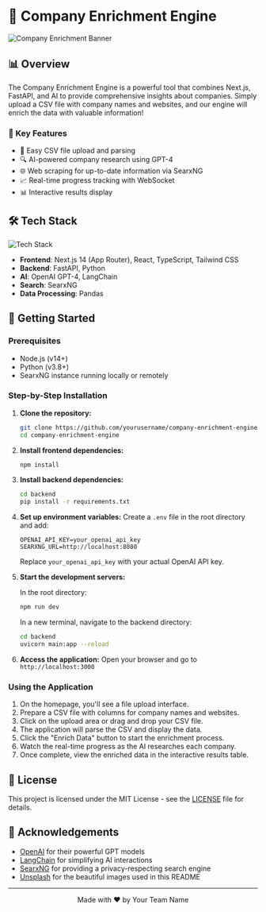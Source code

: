 # 🚀 Company Enrichment Engine

![Company Enrichment Banner](https://images.unsplash.com/photo-1460925895917-afdab827c52f?ixlib=rb-1.2.1&auto=format&fit=crop&w=1350&q=80)

## 📊 Overview

The Company Enrichment Engine is a powerful tool that combines Next.js, FastAPI, and AI to provide comprehensive insights about companies. Simply upload a CSV file with company names and websites, and our engine will enrich the data with valuable information!

### 🌟 Key Features

- 📁 Easy CSV file upload and parsing
- 🔍 AI-powered company research using GPT-4
- 🌐 Web scraping for up-to-date information via SearxNG
- 📈 Real-time progress tracking with WebSocket
- 📊 Interactive results display

## 🛠️ Tech Stack

![Tech Stack](https://miro.medium.com/max/1400/1*k0SazfSJ-tPSBbt2WDYIyw.png)

- **Frontend**: Next.js 14 (App Router), React, TypeScript, Tailwind CSS
- **Backend**: FastAPI, Python
- **AI**: OpenAI GPT-4, LangChain
- **Search**: SearxNG
- **Data Processing**: Pandas

## 🚀 Getting Started

### Prerequisites

- Node.js (v14+)
- Python (v3.8+)
- SearxNG instance running locally or remotely

### Step-by-Step Installation

1. **Clone the repository:**
   ```bash
   git clone https://github.com/yourusername/company-enrichment-engine.git
   cd company-enrichment-engine
   ```

2. **Install frontend dependencies:**
   ```bash
   npm install
   ```

3. **Install backend dependencies:**
   ```bash
   cd backend
   pip install -r requirements.txt
   ```

4. **Set up environment variables:**
   Create a `.env` file in the root directory and add:
   ```
   OPENAI_API_KEY=your_openai_api_key
   SEARXNG_URL=http://localhost:8080
   ```
   Replace `your_openai_api_key` with your actual OpenAI API key.

5. **Start the development servers:**
   
   In the root directory:
   ```bash
   npm run dev
   ```
   
   In a new terminal, navigate to the backend directory:
   ```bash
   cd backend
   uvicorn main:app --reload
   ```

6. **Access the application:**
   Open your browser and go to `http://localhost:3000`

### Using the Application

1. On the homepage, you'll see a file upload interface.
2. Prepare a CSV file with columns for company names and websites.
3. Click on the upload area or drag and drop your CSV file.
4. The application will parse the CSV and display the data.
5. Click the "Enrich Data" button to start the enrichment process.
6. Watch the real-time progress as the AI researches each company.
7. Once complete, view the enriched data in the interactive results table.



## 📄 License

This project is licensed under the MIT License - see the [LICENSE](LICENSE) file for details.

## 🙏 Acknowledgements

- [OpenAI](https://openai.com/) for their powerful GPT models
- [LangChain](https://github.com/hwchase17/langchain) for simplifying AI interactions
- [SearxNG](https://github.com/searxng/searxng) for providing a privacy-respecting search engine
- [Unsplash](https://unsplash.com/) for the beautiful images used in this README

---

<p align="center">
  Made with ❤️ by Your Team Name
</p>